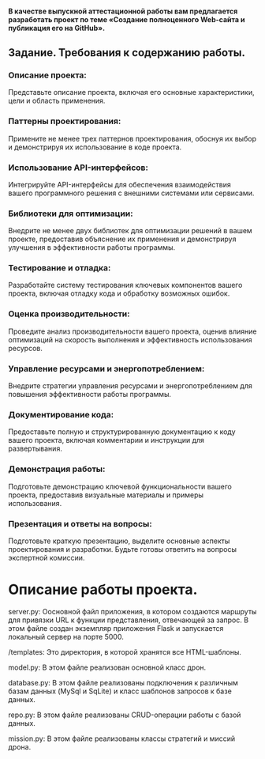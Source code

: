 #### В качестве выпускной аттестационной работы вам предлагается разработать проект по теме «Создание полноценного Web-сайта и публикация его на GitHub».

## Задание. Требования к содержанию работы.

### Описание проекта:
Представьте описание проекта, включая его основные характеристики, цели и область применения.

### Паттерны проектирования:
Примените не менее трех паттернов проектирования, обоснуя их выбор и демонстрируя их использование в коде проекта.

### Использование API-интерфейсов:
Интегрируйте API-интерфейсы для обеспечения взаимодействия вашего программного решения с внешними системами или сервисами.

### Библиотеки для оптимизации:
Внедрите не менее двух библиотек для оптимизации решений в вашем проекте, предоставив объяснение их применения и демонстрируя улучшения в эффективности работы программы.

### Тестирование и отладка:
Разработайте систему тестирования ключевых компонентов вашего проекта, включая отладку кода и обработку возможных ошибок.

### Оценка производительности:
Проведите анализ производительности вашего проекта, оценив влияние оптимизаций на скорость выполнения и эффективность использования ресурсов.

### Управление ресурсами и энергопотреблением:
Внедрите стратегии управления ресурсами и энергопотреблением для повышения эффективности работы программы.

### Документирование кода:
Предоставьте полную и структурированную документацию к коду вашего проекта, включая комментарии и инструкции для развертывания.

### Демонстрация работы:
Подготовьте демонстрацию ключевой функциональности вашего проекта, предоставив визуальные материалы и примеры использования.

### Презентация и ответы на вопросы:
Подготовьте краткую презентацию, выделите основные аспекты проектирования и разработки. Будьте готовы ответить на вопросы экспертной комиссии.


# Описание работы проекта.
server.py: Оосновной файл приложения, в котором создаются маршруты для привязки URL к функции представления, отвечающей за запрос.
В этом файле создан экземпляр приложения Flask и запускается локальный сервер на порте 5000.

/templates: Это директория, в которой хранятся все HTML-шаблоны. 

model.py: В этом файле реализован основной класс дрон.

database.py: В этом файле реализованы подключения к различным базам данных (MySql и SqLite) и класс шаблонов запросов к базе данных.

repo.py: В этом файле реализованы CRUD-операции работы с базой данных.

mission.py: В этом файле реализованы классы стратегий и миссий дрона.
